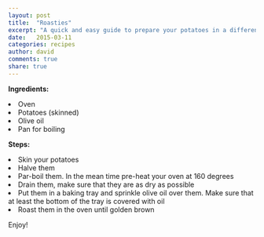 ```yaml
---
layout: post
title:  "Roasties"
excerpt: "A quick and easy guide to prepare your potatoes in a different way"
date:   2015-03-11
categories: recipes
author: david
comments: true
share: true
---
```


<b>Ingredients:</b>
  <li>Oven</li>
  <li>Potatoes (skinned)</li>
  <li>Olive oil</li>
  <li>Pan for boiling</li>


<b>Steps:</b>
  <li>Skin your potatoes</li>
  <li>Halve them</li>
  <li>Par-boil them. In the mean time pre-heat your oven at 160 degrees</li>
  <li>Drain them, make sure that they are as dry as possible</li>
  <li>Put them in a baking tray and sprinkle olive oil over them. Make sure that at least the bottom of the tray is covered with oil</li>
  <li>Roast them in the oven until golden brown</li>


Enjoy!